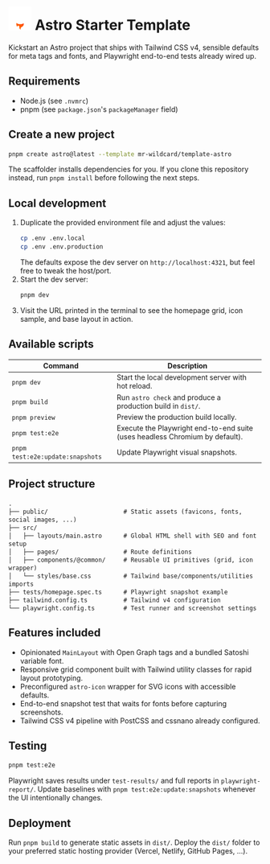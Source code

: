 # <img src="./doc/astro-dark.svg" height="46px" /> Astro Starter Template

Kickstart an Astro project that ships with Tailwind CSS v4, sensible defaults for meta tags and fonts, and Playwright end-to-end tests already wired up.

## Requirements

- Node.js (see `.nvmrc`)
- pnpm (see `package.json`'s `packageManager` field)

## Create a new project

```bash
pnpm create astro@latest --template mr-wildcard/template-astro
```

The scaffolder installs dependencies for you. If you clone this repository instead, run `pnpm install` before following the next steps.

## Local development

1. Duplicate the provided environment file and adjust the values:
   ```bash
   cp .env .env.local
   cp .env .env.production
   ```
   The defaults expose the dev server on `http://localhost:4321`, but feel free to tweak the host/port.
2. Start the dev server:
   ```bash
   pnpm dev
   ```
3. Visit the URL printed in the terminal to see the homepage grid, icon sample, and base layout in action.

## Available scripts

| Command | Description |
| --- | --- |
| `pnpm dev` | Start the local development server with hot reload. |
| `pnpm build` | Run `astro check` and produce a production build in `dist/`. |
| `pnpm preview` | Preview the production build locally. |
| `pnpm test:e2e` | Execute the Playwright end-to-end suite (uses headless Chromium by default). |
| `pnpm test:e2e:update:snapshots` | Update Playwright visual snapshots. |

## Project structure

```
.
├── public/                     # Static assets (favicons, fonts, social images, ...)
├── src/
│   ├── layouts/main.astro      # Global HTML shell with SEO and font setup
│   ├── pages/                  # Route definitions
│   ├── components/@common/     # Reusable UI primitives (grid, icon wrapper)
│   └── styles/base.css         # Tailwind base/components/utilities imports
├── tests/homepage.spec.ts      # Playwright snapshot example
├── tailwind.config.ts          # Tailwind v4 configuration
└── playwright.config.ts        # Test runner and screenshot settings
```

## Features included

- Opinionated `MainLayout` with Open Graph tags and a bundled Satoshi variable font.
- Responsive grid component built with Tailwind utility classes for rapid layout prototyping.
- Preconfigured `astro-icon` wrapper for SVG icons with accessible defaults.
- End-to-end snapshot test that waits for fonts before capturing screenshots.
- Tailwind CSS v4 pipeline with PostCSS and cssnano already configured.

## Testing

```bash
pnpm test:e2e
```

Playwright saves results under `test-results/` and full reports in `playwright-report/`. Update baselines with `pnpm test:e2e:update:snapshots` whenever the UI intentionally changes.

## Deployment

Run `pnpm build` to generate static assets in `dist/`. Deploy the `dist/` folder to your preferred static hosting provider (Vercel, Netlify, GitHub Pages, ...).
